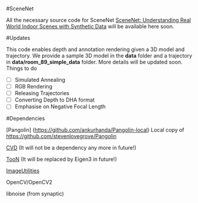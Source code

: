 #SceneNet

All the necessary source code for SceneNet  [SceneNet: Understanding Real World Indoor Scenes with Synthetic Data](http://arxiv.org/abs/1511.07041) will be available here soon.

#Updates

This code enables depth and annotation rendering given a 3D model and trajectory. We provide a sample 3D model in the **data** folder and a trajectory in **data/room_89_simple_data** folder. More details will be updated soon. Things to do 

- [ ] Simulated Annealing
- [ ] RGB Rendering
- [ ] Releasing Trajectories
- [ ] Converting Depth to DHA format
- [ ] Emphasise on Negative Focal Length

#Dependencies

[Pangolin] (https://github.com/ankurhanda/Pangolin-local) Local copy of https://github.com/stevenlovegrove/Pangolin 

[CVD](https://github.com/ankurhanda/libcvd) (It will not be a dependency any more in future!)

[TooN](https://github.com/ankurhanda/TooN) (It will be replaced by Eigen3 in future!)

[ImageUtilities](https://github.com/ankurhanda/imageutilities)

OpenCV/OpenCV2

libnoise (from synaptic)
